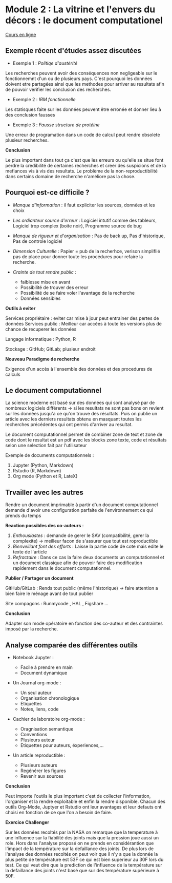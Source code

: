 # Module 2 : La vitrine et l'envers du décors : le document computationel
[Cours en ligne](https://lms.fun-mooc.fr/courses/course-v1:inria+41016+self-paced/courseware/66bc811404b8481da5f794de54681c5e/4061cf05107441ebaca82e07cc5f10ce/)

## Exemple récent d'études assez discutées

- Exemple 1 : *Politiqe d'austérité*

Les recherches peuvent avoir des conséquences non negligeable sur le fonctionnemnt d'un ou de plusieurs pays. C'est pourquoi les données doivent etre partagées ainsi que les methodes pour arriver au resultats afin de pouvoir verifier les conclusion des recherches.

- Exemple 2 : *IRM fonctionnelle*

Les statisques faite sur les données peuvent être erronée et donner lieu à des conclusion fausses

 - Exemple 3 : *Fausse structure de protéine*

Une erreur de programation dans un code de calcul peut rendre obsolete plusieur recherches.

**Conclusion**

Le plus important dans tout ça c'est que les erreurs ou qu'elle se situe font perdre la credibilité de certaines recherches et creer des suspicions et de la mefiances vis à vis des resultats. Le problème de la non-reproductibilité dans certains domaine de recherche n'améliore pas la chose.


## Pourquoi est-ce difficile ? 

- *Manque d'information* : il faut expliciter les sources, données et les choix
 
- *Les ordianteur source d'erreur* : Logiciel intutif comme des tableurs, Logiciel trop complex (boite noir), Programme source de bug
  
- *Manque de rigueur et d'organisation* : Pas de back up, Pas d'historique, Pas de controle logiciel
  
- *Dimension Culturelle* : Papier = pub de la recherhce, verison simpliflié pas de place pour donner toute les procédures pour refaire la recherche.
  
- *Crainte de tout rendre public* :
   - faiblesse mise en avant
   - Possibilité de trouver des erreur
   - Possibilité de se faire voler l'avantage de la recherche
   - Données sensibles

**Outils à eviter**

Services propriétaire : eviter car mise à jour peut entrainer des pertes de données 
Services public : Meilleur car accées à toute les versions plus de chance de recuperer les données

Langage informatique : Python, R

Stockage : GitHub; GitLab; plusieur endroit 

**Nouveau Paradigme de recherche**

Exigence d'un accès à l'ensemble des données et des procedures de calculs

## Le document computationnel

La science moderne est basé sur des données qui sont analysé par de nombreux logiciels différents -> si les resultats ne sont pas bons on revient sur les données jusqu'a ce qu'on trouve des résultats. Puis on publie un article avec les derniers resultats obtenu en masquant toutes les recherches précédentes qui ont permis d'arriver au resultat.

Le document computationnel permet de combiner zone de text et zone de code dont le resultat est un pdf avec les blocks zone texte, code et résultats selon une selection fait par l'utilisateur

Exemple de documents computationnels :
1. Jupyter (Python, Markdown)
2. Rstudio (R, Markdown)
3. Org mode (Python et R, LateX)


## Trvailler avec les autres 

Rendre un document imprimable à partir d'un document computationnel demande d'avoir une configuration parfaite de l'environnement ce qui prends du temps 

**Reaction possibles des co-auteurs** :
1. *Enthousiastes* : demande de gerer le SAV (compatibilité, gerer la complexite) -> meilleur facon de s'assurer que tout est roproductible
2. *Bienveillant font des efforts* : Laisse la partie code de cote mais edite le texte de l'article
3. *Refractaire* : Dans ce cas la faire deux documents un computationnel et un document classique afin de pouvoir faire des modification rapidement dans le document computationnel.

**Publier / Partager un document**

GitHub/GitLab : Rends tout public (même l'historique) -> faire attention a bien faire le ménage avant de tout publier 

Site compagons : Runmycode , HAL , Figshare ... 

**Conclusion**

Adapter son mode opératoire en fonction des co-auteur et des contraintes imposé par la recherche. 


## Analyse comparée des différentes outils

- Notebook Jupyter : 
  - Facile à prendre en main
  - Document dynamique

- Un Journal org-mode :
   - Un seul auteur
   - Organisation chronologique
   - Etiquettes
   - Notes, liens, code
 
- Cachier de laboratoire org-mode :
  - Oragnisation semantique
  - Conventions
  - Plusieurs auteur
  - Etiquettes pour auteurs, éxperiences,...

- Un article reproductible :
  - Plusieurs auteurs
  - Regénérer les figures
  - Revenir aux sources

**Conclusion** 

Peut importe l'outils le plus important c'est de collecter l'information, l'organiser et la rendre exploitable et enfin la rendre disponible.
Chacun des outils Org-Mode, Juptyer et Rstudio ont leur avantages et leur defauts ont choisi en fonction de ce que l'on a besoin de faire. 



**Exercice Challenger**

Sur les données recoltés par la NASA on remarque que la temperature à une influence sur la fiabilité des joints mais que la pression joue aussi un role. Hors dans l'analyse proposé on ne prends en considérantion que l'impact de la température sur la defaillance des joints. 
De plus lors de l'analyse des données recoltés on peut voir que il n'y a que la donnée la plus petite de température est 53F ce qui est bien superieur au 30F lors du test. Ce qui veut dire que la prediction de l'influence de la température sur la defaillance des joints n'est basé que sur des température supérieure à 50F. 
















